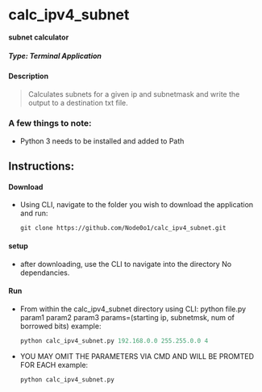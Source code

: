 # calc_ipv4_subnet
**subnet calculator**
##### *Type: Terminal Application*

#### Description
> Calculates subnets for a given ip and subnetmask and write the output to a destination txt file.

### A few things to note:
- Python 3 needs to be installed and added to Path

## **Instructions:**
#### **Download**
- Using CLI, navigate to the folder you wish to download the application and run:
  ```console
  git clone https://github.com/Node0o1/calc_ipv4_subnet.git
  ```

#### **setup**
- after downloading, use the CLI to navigate into the directory
    No dependancies.

#### **Run**
  - From within the calc_ipv4_subnet directory using CLI:
      python file.py param1 param2 param3
      params=(starting ip, subnetmsk, num of borrowed bits)
      example: 
      ```py
      python calc_ipv4_subnet.py 192.168.0.0 255.255.0.0 4
      ```

  - YOU MAY OMIT THE PARAMETERS VIA CMD AND WILL BE PROMTED FOR EACH
      example:
      ```py
      python calc_ipv4_subnet.py
      ```
